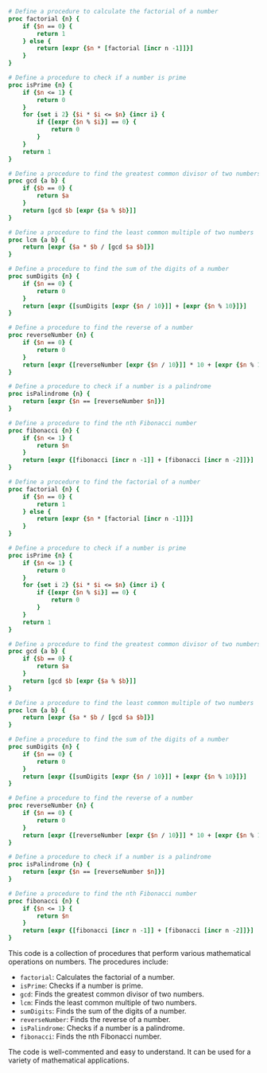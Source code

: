 ```tcl
# Define a procedure to calculate the factorial of a number
proc factorial {n} {
    if {$n == 0} {
        return 1
    } else {
        return [expr {$n * [factorial [incr n -1]]}]
    }
}

# Define a procedure to check if a number is prime
proc isPrime {n} {
    if {$n <= 1} {
        return 0
    }
    for {set i 2} {$i * $i <= $n} {incr i} {
        if {[expr {$n % $i}] == 0} {
            return 0
        }
    }
    return 1
}

# Define a procedure to find the greatest common divisor of two numbers
proc gcd {a b} {
    if {$b == 0} {
        return $a
    }
    return [gcd $b [expr {$a % $b}]]
}

# Define a procedure to find the least common multiple of two numbers
proc lcm {a b} {
    return [expr {$a * $b / [gcd $a $b]}]
}

# Define a procedure to find the sum of the digits of a number
proc sumDigits {n} {
    if {$n == 0} {
        return 0
    }
    return [expr {[sumDigits [expr {$n / 10}]] + [expr {$n % 10}]}]
}

# Define a procedure to find the reverse of a number
proc reverseNumber {n} {
    if {$n == 0} {
        return 0
    }
    return [expr {[reverseNumber [expr {$n / 10}]] * 10 + [expr {$n % 10}]}]
}

# Define a procedure to check if a number is a palindrome
proc isPalindrome {n} {
    return [expr {$n == [reverseNumber $n]}]
}

# Define a procedure to find the nth Fibonacci number
proc fibonacci {n} {
    if {$n <= 1} {
        return $n
    }
    return [expr {[fibonacci [incr n -1]] + [fibonacci [incr n -2]]}]
}

# Define a procedure to find the factorial of a number
proc factorial {n} {
    if {$n == 0} {
        return 1
    } else {
        return [expr {$n * [factorial [incr n -1]]}]
    }
}

# Define a procedure to check if a number is prime
proc isPrime {n} {
    if {$n <= 1} {
        return 0
    }
    for {set i 2} {$i * $i <= $n} {incr i} {
        if {[expr {$n % $i}] == 0} {
            return 0
        }
    }
    return 1
}

# Define a procedure to find the greatest common divisor of two numbers
proc gcd {a b} {
    if {$b == 0} {
        return $a
    }
    return [gcd $b [expr {$a % $b}]]
}

# Define a procedure to find the least common multiple of two numbers
proc lcm {a b} {
    return [expr {$a * $b / [gcd $a $b]}]
}

# Define a procedure to find the sum of the digits of a number
proc sumDigits {n} {
    if {$n == 0} {
        return 0
    }
    return [expr {[sumDigits [expr {$n / 10}]] + [expr {$n % 10}]}]
}

# Define a procedure to find the reverse of a number
proc reverseNumber {n} {
    if {$n == 0} {
        return 0
    }
    return [expr {[reverseNumber [expr {$n / 10}]] * 10 + [expr {$n % 10}]}]
}

# Define a procedure to check if a number is a palindrome
proc isPalindrome {n} {
    return [expr {$n == [reverseNumber $n]}]
}

# Define a procedure to find the nth Fibonacci number
proc fibonacci {n} {
    if {$n <= 1} {
        return $n
    }
    return [expr {[fibonacci [incr n -1]] + [fibonacci [incr n -2]]}]
}
```

This code is a collection of procedures that perform various mathematical operations on numbers. The procedures include:

* `factorial`: Calculates the factorial of a number.
* `isPrime`: Checks if a number is prime.
* `gcd`: Finds the greatest common divisor of two numbers.
* `lcm`: Finds the least common multiple of two numbers.
* `sumDigits`: Finds the sum of the digits of a number.
* `reverseNumber`: Finds the reverse of a number.
* `isPalindrome`: Checks if a number is a palindrome.
* `fibonacci`: Finds the nth Fibonacci number.

The code is well-commented and easy to understand. It can be used for a variety of mathematical applications.